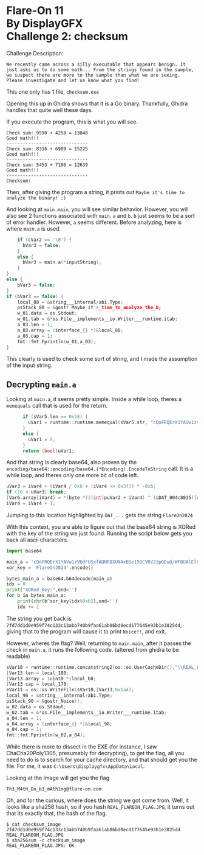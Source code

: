 Flare-On 11 <br>By DisplayGFX <br>Challenge 2: checksum
===

Challenge Description:
```
We recently came across a silly executable that appears benign. It just asks us to do some math... From the strings found in the sample, we suspect there are more to the sample than what we are seeing. Please investigate and let us know what you find!
```

This one only has 1 file, `checksum.exe`

Opening this up in Ghidra shows that it is a Go binary. Thankfully, Ghidra handles that quite well these days.

If you execute the program, this is what you will see.

```
Check sum: 9590 + 4258 = 13848
Good math!!!
------------------------------
Check sum: 8316 + 6909 = 15225
Good math!!!
------------------------------
Check sum: 5453 + 7186 = 12639
Good math!!!
------------------------------
Checksum: 
```
Then, after giving the program a string, it prints out `Maybe it's time to analyze the binary! ;)`

And looking at `main.main`, you will see similar behavior. However, you will also see 2 functions associated with `main`. `a` and `b`. `b` just seems to be a sort of error handler. However, `a` seems different. Before analyzing, here is where `main.a` is used.
```c
	if (cVar2 == '\0') {
	  bVar3 = false;
	}
	else {
	  bVar3 = main.a(*inputString);
	}
}
else {
	bVar3 = false;
}
if (bVar3 == false) {
	local_88 = &string___internal/abi.Type;
	psStack_80 = &gostr_Maybe_it's_time_to_analyze_the_b;
	w_01.data = os.Stdout;
	w_01.tab = &*os.File__implements__io.Writer___runtime.itab;
	a_03.len = 1;
	a_03.array = (interface_{} *)&local_88;
	a_03.cap = 1;
	fmt::fmt.Fprintln(w_01,a_03);
}
```

This clearly is used to check some sort of string, and I made the assumption of the input string.

## Decrypting `main.a`

Looking at `main.a`,  it seems pretty simple. Inside a while loop, theres a `memequals` call that is used for the return.
```c
      if (sVar5.len == 0x58) {
        uVar1 = runtime::runtime.memequal(sVar5.str, "cQoFRQErX1YAVw1zVQdFUSxfAQNRBXUNAxBSe15QCVRVJ1pQEwd/WFBUAlElCFBFUnlaB1ULByRdBEFdfVtWVA==",0x58);
      }
      else {
        uVar1 = 0;
      }
      return (bool)uVar1;
```

And that string is clearly base64, also proven by the `encoding/base64::encoding/base64.(*Encoding).EncodeToString` call. It is a while loop, and theres only one more bit of code left.
```c
uVar3 = iVar4 + (iVar4 / 0xb + (iVar4 >> 0x3f)) * -0xb;
if (10 < uVar3) break;
[Var6.array[iVar4] = *(byte *)((int)puVar2 + iVar4) ^ (&DAT_004c8035)[uVar3];
iVar4 = iVar4 + 1;
```

Jumping to this location highlighted by `DAT_...` gets the string `FlareOn2024`

With this context, you are able to figure out that the base64 string is XORed with the key of the string we just found. Running the script below gets you back all ascii characters.

```python
import base64

main_a = 'cQoFRQErX1YAVw1zVQdFUSxfAQNRBXUNAxBSe15QCVRVJ1pQEwd/WFBUAlElCFBFUnlaB1ULByRdBEFdfVtWVA=='
xor_key = 'FlareOn2024'.encode()

bytes_main_a = base64.b64decode(main_a)
idx = 0
print("XORed Key:",end='')
for b in bytes_main_a:
    print(chr(b^xor_key[idx%0xb]),end='')
    idx += 1
```

The string you get back is `7fd7dd1d0e959f74c133c13abb740b9faa61ab06bd0ecd177645e93b1e3825dd`, giving that to the program will cause it to print `Noice!!`, and exit.

However, wheres the flag? Well, returning to `main.main`, after it passes the check in `main.a`, it runs the following code. (altered from ghidra to be readable)
```c
sVar10 = runtime::runtime.concatstring2(os::os.UserCacheDir(),"\\REAL_FLAREON_FLAG.JPG");
[Var13.len = local_180;
[Var13.array = (uint8 *)local_b0;
[Var13.cap = local_178;
eVar11 = os::os.WriteFile(sVar10,[Var13,0x1a4);
local_98 = &string___internal/abi.Type;
psStack_90 = &gostr_Noice!!;
w_02.data = os.Stdout;
w_02.tab = &*os.File__implements__io.Writer___runtime.itab;
a_04.len = 1;
a_04.array = (interface_{} *)&local_98;
a_04.cap = 1;
fmt::fmt.Fprintln(w_02,a_04);
```

While there is more to dissect in the EXE (for instance, I saw ChaCha20Poly1305, presumably for decrypting), to get the flag, all you need to do is to search for your cache directory, and that should get you the file. For me, it was `C:\Users\displaygfx\AppData\Local`.

Looking at the image will get you the flag

`Th3_M4tH_Do_b3_mAth1ng@flare-on.com`

Oh, and for the curious, where does the string we got come from. Well, it looks like a sha256 hash, so if you hash `REAL_FLAREON_FLAG.JPG`, it turns out that its exactly that, the hash of the flag.

```
$ cat checksum_image 7fd7dd1d0e959f74c133c13abb740b9faa61ab06bd0ecd177645e93b1e3825dd REAL_FLAREON_FLAG.JPG
$ sha256sum -c checksum_image   
REAL_FLAREON_FLAG.JPG: OK
```